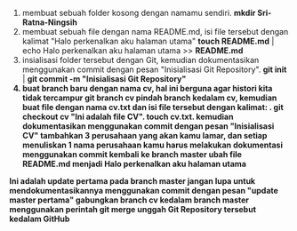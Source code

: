 1. membuat sebuah folder kosong dengan namamu sendiri. <b>mkdir Sri-Ratna-Ningsih</b> 
2. membuat sebuah file dengan nama README.md, isi file tersebut dengan kalimat "Halo perkenalkan aku halaman utama" <b>touch README.md</b> | echo Halo perkenalkan aku halaman utama >> <b>README.md</b>
3. insialisasi folder tersebut dengan Git, kemudian dokumentasikan menggunakan commit dengan pesan "Inisialisasi Git Repository". <b>git init</b> | <b>git commit -m "Inisialisasi Git Repository"<b>
4. buat branch baru dengan nama cv, hal ini berguna agar histori kita tidak tercampur git branch cv
pindah branch kedalam cv, kemudian buat file dengan nama cv.txt dan isi file tersebut dengan kalimat: . git checkout cv
"Ini adalah file CV". touch cv.txt. 
kemudian dokumentasikan menggunakan commit dengan pesan
"Inisialisasi CV"
tambahkan 3 perusahaan yang akan kamu lamar, dan setiap menuliskan 1 nama perusahaan kamu harus melakukan dokumentasi menggunakan commit
kembali ke branch master
ubah file README.md menjadi
Halo perkenalkan aku halaman utama

Ini adalah update pertama pada branch master
jangan lupa untuk mendokumentasikannya menggunakan commit dengan pesan
"update master pertama"
gabungkan branch cv kedalam branch master menggunakan perintah git merge
unggah Git Repository tersebut kedalam GitHub